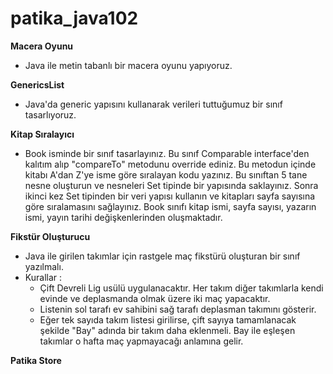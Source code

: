 # patika_java102
**Macera Oyunu**
* Java ile metin tabanlı bir macera oyunu yapıyoruz.

**GenericsList**
* Java'da generic yapısını kullanarak verileri tuttuğumuz bir sınıf tasarlıyoruz.

**Kitap Sıralayıcı**
* Book isminde bir sınıf tasarlayınız. Bu sınıf Comparable interface'den kalıtım alıp "compareTo" metodunu override ediniz. Bu metodun içinde kitabı A'dan Z'ye isme göre sıralayan kodu yazınız. Bu sınıftan 5 tane nesne oluşturun ve nesneleri Set tipinde bir yapısında saklayınız. Sonra ikinci kez Set tipinden bir veri yapısı kullanın ve kitapları sayfa sayısına göre sıralamasını sağlayınız. Book sınıfı kitap ismi, sayfa sayısı, yazarın ismi, yayın tarihi değişkenlerinden oluşmaktadır.

**Fikstür Oluşturucu**
* Java ile girilen takımlar için rastgele maç fikstürü oluşturan bir sınıf yazılmalı.
* Kurallar :
  * Çift Devreli Lig usülü uygulanacaktır. Her takım diğer takımlarla kendi evinde ve deplasmanda olmak üzere iki maç yapacaktır.
  * Listenin sol tarafı ev sahibini sağ tarafı deplasman takımını gösterir.
  * Eğer tek sayıda takım listesi girilirse, çift sayıya tamamlanacak şekilde "Bay" adında bir takım daha eklenmeli. Bay ile eşleşen takımlar o hafta maç yapmayacağı anlamına gelir.

**Patika Store**
